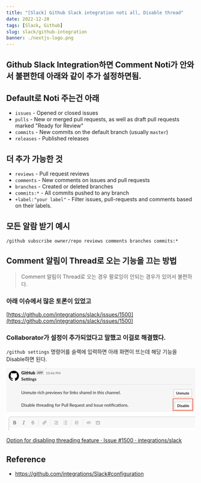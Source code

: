 ```yaml
---
title: "[Slack] Github Slack integration noti all, Disable thread"
date: 2022-12-20
tags: [Slack, Github]
slug: slack/github-integration
banner: ./nextjs-logo.png
---
```


## Github Slack Integration하면 Comment Noti가 안와서 불편한데 아래와 같이 추가 설정하면됨.

## Default로 Noti 주는건 아래

- `issues` - Opened or closed issues
- `pulls` - New or merged pull requests, as well as draft pull requests marked "Ready for Review"
- `commits` - New commits on the default branch (usually `master`)
- `releases` - Published releases

## 더 추가 가능한 것

- `reviews` - Pull request reviews
- `comments` - New comments on issues and pull requests
- `branches` - Created or deleted branches
- `commits:*` - All commits pushed to any branch
- `+label:"your label"` - Filter issues, pull-requests and comments based on their labels.

## 모든 알람 받기 예시

```tsx
/github subscribe owner/repo reviews comments branches commits:*
```

## Comment 알림이 Thread로 오는 기능을 끄는 방법

> Comment 알림이 Thread로 오는 경우 팔로잉이 안되는 경우가 있어서 불편하다.

### 아래 이슈에서 많은 토론이 있었고

[https://github.com/integrations/slack/issues/1500](https://github.com/integrations/slack/issues/1500)

### Collaborator가 설정이 추가되었다고 말했고 이걸로 해결했다.

`/github settings` 명령어를 슬랙에 입력하면 아래 화면이 뜨는데 해당 기능을 Disable하면 된다.

![disable-thread](./disable-thread.png)

[Option for disabling threading feature · Issue #1500 · integrations/slack](https://github.com/integrations/slack/issues/1500#issuecomment-1335564029)

## Reference

- https://github.com/integrations/Slack#configuration